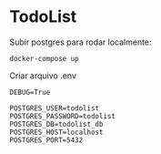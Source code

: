 # TodoList

Subir postgres para rodar localmente:

```
docker-compose up
```

Criar arquivo .env

```
DEBUG=True

POSTGRES_USER=todolist
POSTGRES_PASSWORD=todolist
POSTGRES_DB=todolist_db
POSTGRES_HOST=localhost
POSTGRES_PORT=5432
```
